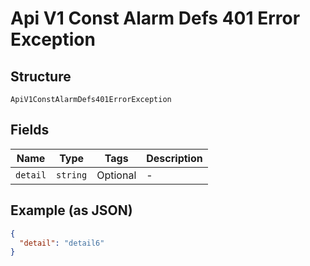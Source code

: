 
# Api V1 Const Alarm Defs 401 Error Exception

## Structure

`ApiV1ConstAlarmDefs401ErrorException`

## Fields

| Name | Type | Tags | Description |
|  --- | --- | --- | --- |
| `detail` | `string` | Optional | - |

## Example (as JSON)

```json
{
  "detail": "detail6"
}
```

